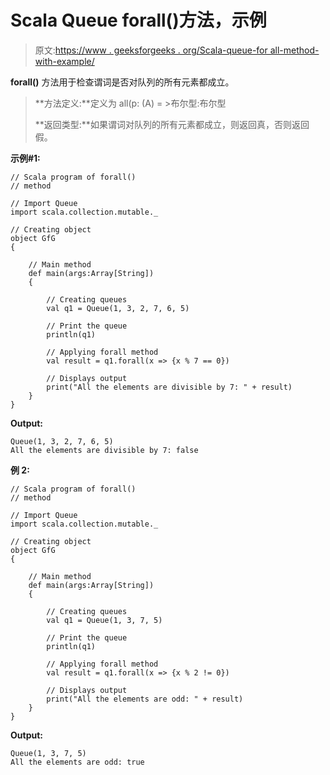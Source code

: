 # Scala Queue forall()方法，示例

> 原文:[https://www . geeksforgeeks . org/Scala-queue-for all-method-with-example/](https://www.geeksforgeeks.org/scala-queue-forall-method-with-example/)

**forall()** 方法用于检查谓词是否对队列的所有元素都成立。

> **方法定义:**定义为 all(p: (A) = >布尔型:布尔型
> 
> **返回类型:**如果谓词对队列的所有元素都成立，则返回真，否则返回假。

**示例#1:**

```
// Scala program of forall() 
// method 

// Import Queue  
import scala.collection.mutable._

// Creating object 
object GfG 
{ 

    // Main method 
    def main(args:Array[String]) 
    { 

        // Creating queues 
        val q1 = Queue(1, 3, 2, 7, 6, 5) 

        // Print the queue
        println(q1)

        // Applying forall method 
        val result = q1.forall(x => {x % 7 == 0}) 

        // Displays output 
        print("All the elements are divisible by 7: " + result)
    } 
} 
```

**Output:**

```
Queue(1, 3, 2, 7, 6, 5)
All the elements are divisible by 7: false

```

**例 2:**

```
// Scala program of forall() 
// method 

// Import Queue  
import scala.collection.mutable._

// Creating object 
object GfG 
{ 

    // Main method 
    def main(args:Array[String]) 
    { 

        // Creating queues 
        val q1 = Queue(1, 3, 7, 5) 

        // Print the queue
        println(q1)

        // Applying forall method 
        val result = q1.forall(x => {x % 2 != 0}) 

        // Displays output 
        print("All the elements are odd: " + result)
    } 
} 
```

**Output:**

```
Queue(1, 3, 7, 5)
All the elements are odd: true

```